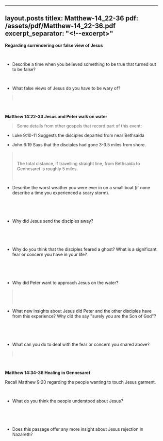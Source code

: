 
---
layout.posts
titlex: Matthew-14_22-36
pdf: /assets/pdf/Matthew-14_22-36.pdf
excerpt_separator: "<!--excerpt>"
---
**Regarding surrendering our false view of Jesus**

 

-   Describe a time when you believed something to be true that turned
    out to be false?

 

-   What false views of Jesus do you have to be wary of?

>  

 

**Matthew 14:22-33 Jesus and Peter walk on water**

> Some details from other gospels that record part of this event:

-   Luke 9:10-11 Suggests the disciples departed from near Bethsaida

-   John 6:19 Says that the disciples had gone 3-3.5 miles from shore.

>  
>
> The total distance, if travelling straight line, from Bethsaida to
> Gennesaret is roughly 5 miles.
>
>  

-   Describe the worst weather you were ever in on a small boat (if none
    describe a time you experienced a scary storm).

 

 

-   Why did Jesus send the disciples away?

 

 

-   Why do you think that the disciples feared a ghost? What is a
    significant fear or concern you have in your life?

 

 

-   Why did Peter want to approach Jesus on the water?

>  
>
>  

-   What new insights about Jesus did Peter and the other disciples have
    from this experience? Why did the say \"surely you are the Son of
    God\"?

 

 

-   What can you do to deal with the fear or concern you shared above?

>  

 

**Matthew 14:34-36 Healing in Gennesaret**

Recall Matthew 9:20 regarding the people wanting to touch Jesus garment.

 

-   What do you think the people understood about Jesus?

 

 

-   Does this passage offer any more insight about Jesus rejection in
    Nazareth?

 

